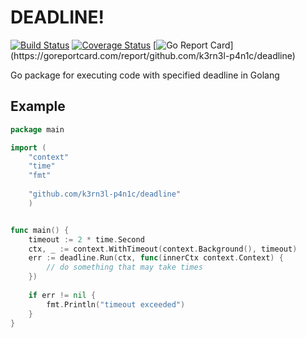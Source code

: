 # DEADLINE!

[![Build Status](https://travis-ci.org/k3rn3l-p4n1c/deadline.svg?branch=master)](https://travis-ci.org/k3rn3l-p4n1c/deadline)
[![Coverage Status](https://coveralls.io/repos/github/k3rn3l-p4n1c/deadline/badge.svg?branch=master)](https://coveralls.io/github/k3rn3l-p4n1c/deadline?branch=master)
[![Go Report Card](https://goreportcard.com/badge/github.com/k3rn3l-p4n1c/deadline?)](https://goreportcard.com/report/github.com/k3rn3l-p4n1c/deadline)

Go package for executing code with specified deadline in Golang

## Example

```go
package main

import (
	"context"
	"time"
	"fmt"
	
	"github.com/k3rn3l-p4n1c/deadline"
	)


func main() {
	timeout := 2 * time.Second
	ctx, _ := context.WithTimeout(context.Background(), timeout)
	err := deadline.Run(ctx, func(innerCtx context.Context) {
	    // do something that may take times
	})
	
	if err != nil {
		fmt.Println("timeout exceeded")
	}
}
```

